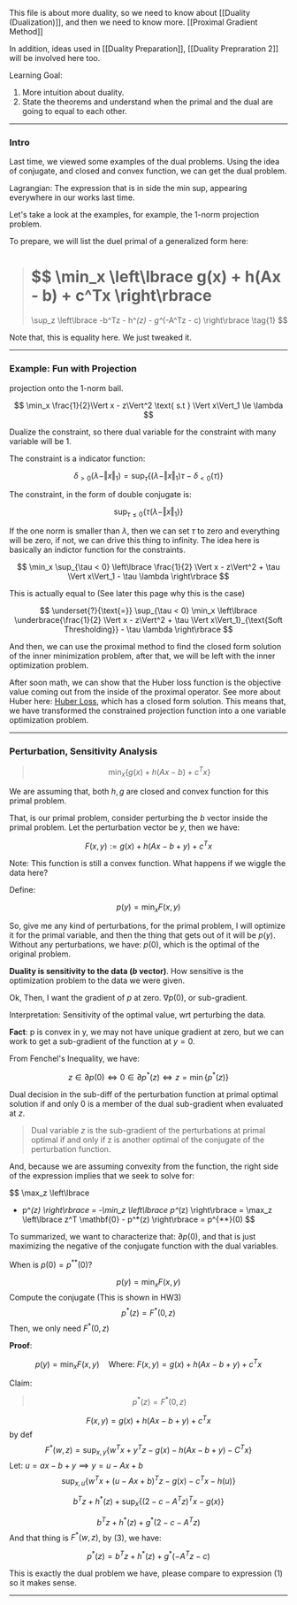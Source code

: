 This file is about more duality, so we need to know about 
[[Duality (Dualization)]], and then we need to know more.
[[Proximal Gradient Method]]

In addition, ideas used in 
[[Duality Preparation]], [[Duality Prepraration 2]] will be involved here too. 

Learning Goal: 
1. More intuition about duality. 
2. State the theorems and understand when the primal and the dual are going to equal to each other. 

---
### **Intro**

Last time, we viewed some examples of the dual problems. Using the idea of conjugate, and closed and convex function, we can get the dual problem. 

Lagrangian: The expression that is in side the min sup, appearing everywhere in our works last time. 

Let's take a look at the examples, for example, the 1-norm projection problem. 

To prepare, we will list the duel primal of a generalized form here: 

> $$
> \min_x \left\lbrace
> g(x) + h(Ax - b) + c^Tx 
> \right\rbrace
> =
> \sup_z \left\lbrace
> -b^Tz - h^*(z) - g^*(-A^Tz - c)
> \right\rbrace \tag{1}
> $$

Note that, this is equality here. We just tweaked it. 

---
### **Example: Fun with Projection**

projection onto the 1-norm ball. 

$$
\min_x \frac{1}{2}\Vert x - z\Vert^2 \text{ s.t } \Vert x\Vert_1 \le \lambda
$$

Dualize the constraint, so there dual variable for the constraint with many variable will be 1. 

The constraint is a indicator function: 

$$
\delta_{>0} \left(
     \lambda - \Vert x\Vert_1
\right) = \sup_\tau \left\lbrace
     (\lambda - \Vert x\Vert_1)\tau - \delta_{<0}(\tau)
\right\rbrace
$$

The constraint, in the form of double conjugate is: 

$$
\sup_{\tau\le 0} \left\lbrace
\tau \left(
 \lambda - \Vert x\Vert_1
\right)
\right\rbrace
$$

If the one norm is smaller than $\lambda$, then we can set $\tau$ to zero and everything will be zero, if not, we can drive this thing to infinity. The idea here is basically an indictor function for the constraints. 

$$
\min_x \sup_{\tau < 0}
\left\lbrace
\frac{1}{2} \Vert x - z\Vert^2 + \tau \Vert x\Vert_1 - \tau \lambda
\right\rbrace
$$

This is actually equal to (See later this page why this is the case)

$$
\underset{?}{\text{=}}
\sup_{\tau < 0} \min_x \left\lbrace
\underbrace{\frac{1}{2} \Vert x - z\Vert^2 + \tau \Vert x\Vert_1}_{\text{Soft Thresholding}}
     - \tau \lambda
\right\rbrace
$$

And then, we can use the proximal method to find the closed form solution of the inner minimization problem, after that, we will be left with the inner optimization problem. 

After soon math, we can show that the Huber loss function is the objective value coming out from the inside of the proximal operator. See more about Huber here: [Huber Loss](https://www.wikiwand.com/en/Huber_loss), which has a closed form solution. This means that, we have transformed the constrained projection function into a one variable optimization problem. 

---
### **Perturbation, Sensitivity Analysis**

> $$
> \min_x \left\lbrace
> g(x) + h(Ax - b) + c^Tx 
> \right\rbrace
> $$

We are assuming that, both $h, g$ are closed and convex function for this primal problem. 

That, is our primal problem, consider perturbing the $b$ vector inside the primal problem. Let the perturbation vector be $y$, then we have: 

$$
F(x, y) := g(x) + h(Ax - b + y) + c^Tx
$$

Note: This function is still a convex function. What happens if we wiggle the data here? 

Define: 

$$
p(y) = \min_x F(x, y)
$$

So, give me any kind of perturbations, for the primal problem, I will optimize it for the primal variable, and then the thing that gets out of it will be $p(y)$. Without any perturbations, we have: $p(0)$, which is the optimal of the original problem. 

**Duality is sensitivity to the data ($b$ vector)**. How sensitive is the optimization problem to the data we were given. 

Ok, Then, I want the gradient of $p$ at zero. $\nabla p(0)$, or sub-gradient.

Interpretation: Sensitivity of the optimal value, wrt perturbing the data. 

**Fact**: 
p is convex in y, we may not have unique gradient at zero, but we can work to get a sub-gradient of the function at $y = 0$. 

From Fenchel's Inequality, we have: 

$$
z \in \partial p(0) \iff 0 \in \partial p^*(z) \tag{2} \iff z = \min \{p^*(z)\}
$$

Dual decision in the sub-diff of the perturbation function at primal optimal solution if and only 0 is a member of the dual sub-gradient when evaluated at $z$. 

> Dual variable $z$ is the sub-gradient of the perturbations at primal optimal if and only if z is another optimal of the conjugate of the perturbation function. 

And, because we are assuming convexity from the function, the right side of the expression implies that we seek to solve for: 

$$
\max_z \left\lbrace
- p^*(z)
\right\rbrace = -\min_z \left\lbrace
p^*(z)
\right\rbrace = \max_z \left\lbrace
z^T \mathbf{0} - p^*(z)
\right\rbrace
 = p^{**}(0)
$$

To summarized, we want to characterize that: $\partial p(0)$, and that is just maximizing the negative of the conjugate function with the dual variables. 

When is $p(0) = p^{**}(0)$? 

$$
p(y) = \min_x F(x, y)
$$
Compute the conjugate (This is shown in HW3)
$$
p^*(z) = F^*(0, z)
$$
Then, we only need $F^*(0, z)$

**Proof**: 

$$
p(y) = \min_x F(x, y) \quad \text{Where: }F(x, y) = g(x) + h(Ax - b + y) + c^Tx
$$

Claim: 
> $$
> p^*(z) = F^*(0, z) \tag{3}
> $$

$$
F(x, y) = g(x) + h(Ax - b + y) + c^Tx
$$
by def
$$
F^*(w, z) = \sup_{x, y} \left\lbrace
     w^Tx + y^Tz - g(x) - h(Ax - b+y) - C^Tx
\right\rbrace
$$
Let: $u = ax - b + y \implies y = u - Ax + b$
$$
\sup_{x, u} \left\lbrace
     w^Tx + (u - Ax + b)^Tz - g(x) - c^Tx - h(u)
\right\rbrace
$$

$$
b^Tz + h^*(z) + 
\sup_{x} \left\lbrace
    (2 - c - A^Tz)^Tx - g(x)
\right\rbrace
$$

$$
b^Tz + h^*(z) + 
g^*(2 - c - A^Tz)
$$
And that thing is $F^*(w, z)$, by (3), we have: 

$$p^*(z) = b^Tz + h^*(z) + g^*(-A^Tz - c)$$

This is exactly the dual problem we have, please compare to expression (1) so it makes sense. 

---